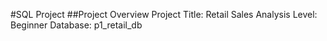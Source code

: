 #SQL Project
##Project Overview
Project Title: Retail Sales Analysis
Level: Beginner
Database: p1_retail_db
